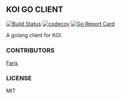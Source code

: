 KOI GO CLIENT
-------------

[![Build Status](https://travis-ci.org/monologid/koi-go-client.svg?branch=master)](https://travis-ci.org/monologid/koi-go-client)
[![codecov](https://codecov.io/gh/monologid/koi-go-client/branch/master/graph/badge.svg)](https://codecov.io/gh/monologid/koi-go-client)
[![Go Report Card](https://goreportcard.com/badge/github.com/monologid/koi-go-client)](https://goreportcard.com/report/github.com/monologid/koi-go-client)


A golang client for KOI.

### CONTRIBUTORS

[Faris](https://github.com/madebyais)

### LICENSE

MIT